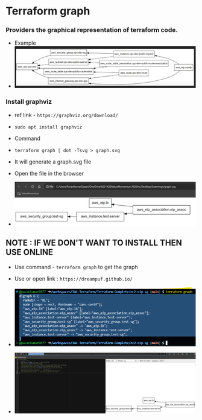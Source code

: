 # Terraform graph

### Providers the graphical representation of terraform code.

- Example
- ![alt text](image.png)

### Install graphviz 
- ref link - ``` https://graphviz.org/download/ ```
- ``` sudo apt install graphviz ```

- Command
- ``` terraform graph | dot -Tsvg > graph.svg ```
- It will generate a graph.svg file
- Open the file in the browser
- ![alt text](image-1.png)

## NOTE : IF WE DON'T WANT TO INSTALL THEN USE ONLINE 

- Use command - ``` terraform graph ``` to get the graph
- Use or open link : ``` https://dreampuf.github.io/ ```

- ![alt text](image-2.png)
- ![alt text](image-3.png)